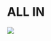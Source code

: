 # ALL IN 

<a href="https://lace-push-56f.notion.site/ALL-IN-d91c049ba3c847489156c26828b5c14e">
    <img src="https://img.shields.io/badge/Notion-ffffff?style=flat-square&logo=notion&logoColor=black"/>
</a>


